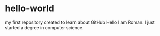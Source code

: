 # hello-world
my first repository created to learn about GitHub
Hello I am Roman. I just started a degree in computer science.
